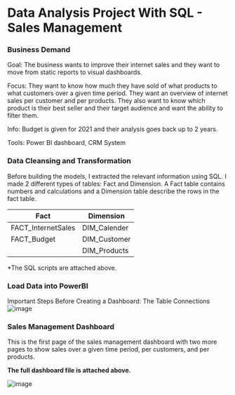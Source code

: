 # Data Analysis Project With SQL - Sales Management

### Business Demand 

Goal: The business wants to improve their internet sales and they want to move from static reports to visual dashboards.

Focus: They want to know how much they have sold of what products to what customers over a given time period. They want an overview of internet sales per customer and per products. They also want to know which product is their best seller and their target audience and want the ability to filter them. 

Info: Budget is given for 2021 and their analysis goes back up to 2 years.

Tools: Power BI dashboard, CRM System


### Data Cleansing and Transformation

Before building the models, I extracted the relevant information using SQL. I made 2 different types of tables: Fact and Dimension.  A Fact table contains numbers and calculations and a Dimension table describe the rows in the fact table.

| Fact  |  Dimension |
| ------ | ------- | 
| FACT_InternetSales | DIM_Calender |
| FACT_Budget | DIM_Customer |
|             | DIM_Products |

*The SQL scripts are attached above.

### Load Data into PowerBI

Important Steps Before Creating a Dashboard: The Table Connections
![image](https://user-images.githubusercontent.com/51171467/126539419-a1370c4a-0280-4091-8551-9b68abb81ba6.png)

### Sales Management Dashboard
This is the first page of the sales management dashboard with two more pages to show sales over a given time period, per customers, and per products.

**The full dashboard file is attached above.**

![image](https://user-images.githubusercontent.com/51171467/126539958-0c528dbd-c4f8-4d1b-8cfa-ca8048b848ca.png)


